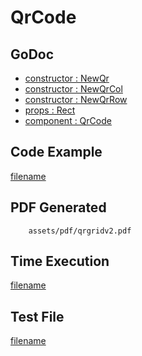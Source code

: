 # QrCode

## GoDoc
* [constructor : NewQr](https://pkg.go.dev/github.com/flanksource/maroto/v2/pkg/components/code#NewQr)
* [constructor : NewQrCol](https://pkg.go.dev/github.com/flanksource/maroto/v2/pkg/components/code#NewQrCol)
* [constructor : NewQrRow](https://pkg.go.dev/github.com/flanksource/maroto/v2/pkg/components/code#NewQrRow)
* [props : Rect](https://pkg.go.dev/github.com/flanksource/maroto/v2/pkg/props#Rect)
* [component : QrCode](https://pkg.go.dev/github.com/flanksource/maroto/v2/pkg/components/code#QrCode)

## Code Example
[filename](../../assets/examples/qrgrid/v2/main.go ':include :type=code')

## PDF Generated
```pdf
	assets/pdf/qrgridv2.pdf
```

## Time Execution
[filename](../../assets/text/qrgridv2.txt  ':include :type=code')

## Test File
[filename](https://raw.githubusercontent.com/johnfercher/maroto/master/test/maroto/examples/qrgrid.json  ':include :type=code')

